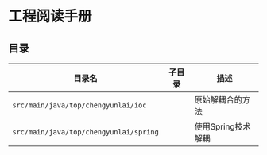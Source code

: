 # 工程阅读手册

## 目录
|目录名|子目录|描述|
|----|----|---|
|`src/main/java/top/chengyunlai/ioc`| |原始解耦合的方法
|`src/main/java/top/chengyunlai/spring`| |使用Spring技术解耦